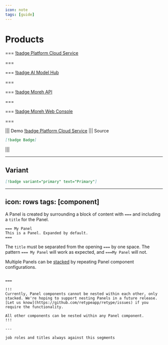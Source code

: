 ```yaml
---
icon: note
tags: [guide]
---
```


# Products



=== [!badge Platform Cloud Service](platformcloudservice.md)


===


=== [!badge AI Model Hub](Aimodelhub.md)


===



=== [!badge Moreh API](morehapi.md)



===


=== [!badge Moreh Web Console](webconsole.md)



===




||| Demo
[!badge Platform Cloud Service](platformcloudservice.md)
||| Source
```md
[!badge Badge]
```
|||

---

## Variant

```md
[!badge variant="primary" text="Primary"]
```



---
icon: rows
tags: [component]
---

A Panel is created by surrounding a block of content with `===` and including a `title` for the Panel.

```
=== My Panel
This is a Panel. Expanded by default.
===
```


The `title` must be separated from the opening `===` by one space. The pattern `=== My Panel` will work as expected, and `===My Panel` will not.

Multiple Panels can be [stacked](#stacking) by repeating Panel component configurations.

```

===

!!!
Currently, Panel components cannot be nested within each other, only stacked. We're hoping to support nesting Panels in a future release. [Let us know](https://github.com/retypeapp/retype/issues) if you require the functionality.

All other components can be nested within any Panel component.
!!!

---

job roles and titles always against this segments
